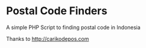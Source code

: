 # Postal Code Finders



A simple PHP Script to finding postal code in Indonesia

Thanks to http://carikodepos.com
